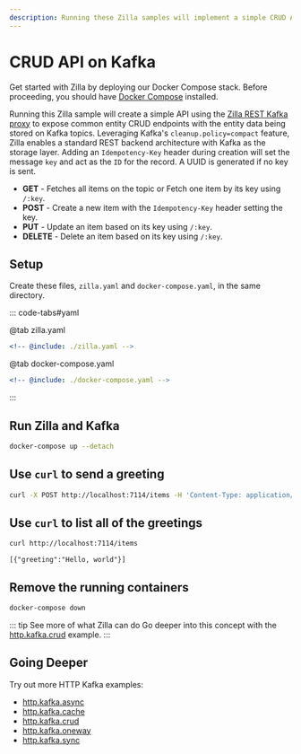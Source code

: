 ```yaml
---
description: Running these Zilla samples will implement a simple CRUD API features.
---
```


# CRUD API on Kafka

Get started with Zilla by deploying our Docker Compose stack. Before proceeding, you should have [Docker Compose](https://docs.docker.com/compose/gettingstarted/) installed.

Running this Zilla sample will create a simple API using the [Zilla REST Kafka proxy](/concepts/proxy/http/kafka.md) to expose common entity CRUD endpoints with the entity data being stored on Kafka topics. Leveraging Kafka's `cleanup.policy=compact` feature, Zilla enables a standard REST backend architecture with Kafka as the storage layer. Adding an `Idempotency-Key` header during creation will set the message `key` and act as the `ID` for the record. A UUID is generated if no key is sent.

- **GET** - Fetches all items on the topic or Fetch one item by its key using `/:key`.
- **POST** - Create a new item with the `Idempotency-Key` header setting the key.
- **PUT** - Update an item based on its key using `/:key`.
- **DELETE** - Delete an item based on its key using `/:key`.

## Setup

Create these files, `zilla.yaml` and `docker-compose.yaml`, in the same directory.

::: code-tabs#yaml

@tab zilla.yaml

```yaml {27,31-33,35,39-40}
<!-- @include: ./zilla.yaml -->
```

@tab docker-compose.yaml

```yaml
<!-- @include: ./docker-compose.yaml -->
```

:::

## Run Zilla and Kafka

```bash
docker-compose up --detach
```

## Use `curl` to send a greeting

```bash
curl -X POST http://localhost:7114/items -H 'Content-Type: application/json' -H 'Idempotency-Key: 1234' -d '{"greeting":"Hello, world"}'
```

## Use `curl` to list all of the greetings

```bash
curl http://localhost:7114/items
```

```output:no-line-numbers
[{"greeting":"Hello, world"}]
```

## Remove the running containers

```bash
docker-compose down
```

::: tip See more of what Zilla can do
Go deeper into this concept with the [http.kafka.crud](https://github.com/aklivity/zilla/tree/develop/examples/http.kafka.crud) example.
:::

## Going Deeper

Try out more HTTP Kafka examples:

- [http.kafka.async](https://github.com/aklivity/zilla/tree/develop/examples/http.kafka.async)
- [http.kafka.cache](https://github.com/aklivity/zilla/tree/develop/examples/http.kafka.cache)
- [http.kafka.crud](https://github.com/aklivity/zilla/tree/develop/examples/http.kafka.crud)
- [http.kafka.oneway](https://github.com/aklivity/zilla/tree/develop/examples/http.kafka.oneway)
- [http.kafka.sync](https://github.com/aklivity/zilla/tree/develop/examples/http.kafka.sync)
